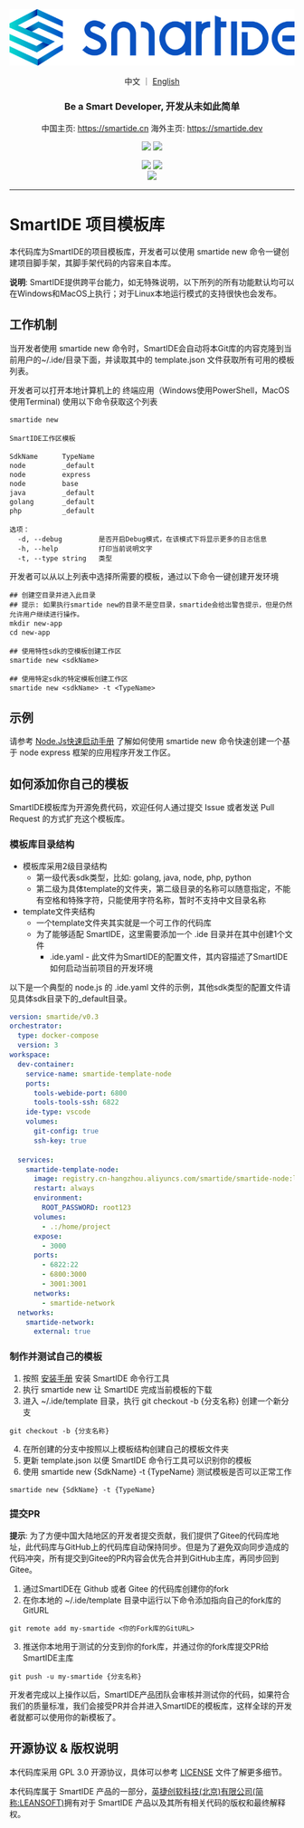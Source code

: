 ![](smartide-logo-small.png)
<p align="center">
  中文 ｜ <a href="README-EN.md">English</a>
</p>
<h3 align="center">Be a Smart Developer, 开发从未如此简单</h3>
<p align="center">
  中国主页: <a href="https://smartide.cn/zh/" target="_blank">https://smartide.cn</a> 
  海外主页: <a href="https://smartide.dev/en/" target="_blank">https://smartide.dev</a> 
</p>
<p align="center">  
  <a href="https://gitee.com/smartide" target="_blank"><img src="https://img.shields.io/badge/git-Gitee-red?logo=gitee" /></a> 
  <a href="https://github.com/smartide" target="_blank"><img src="https://img.shields.io/badge/git-GitHub-blue?logo=github" /></a> 
</p>
<p align="center">
  <img src="https://dev.azure.com/leansoftx/smartide/_apis/build/status/smartide-codesign-ci?branchName=main" />
  <img src="https://github.com/smartide/smartide-templates/actions/workflows/sync2gitee.yml/badge.svg" />
  <br/>
  <img src="https://dev.azure.com/leansoftx/945b0f40-4baa-4f8a-be2c-4997b4c0af6a/23e62cbd-3bd8-42a3-a414-df7a1957a69b/_apis/work/boardbadge/37313877-3fed-46f3-87c0-dd28ce47e264" />
</p>
<hr />

# SmartIDE 项目模板库

本代码库为SmartIDE的项目模板库，开发者可以使用 smartide new 命令一键创建项目脚手架，其脚手架代码的内容来自本库。

**说明**: SmartIDE提供跨平台能力，如无特殊说明，以下所列的所有功能默认均可以在Windows和MacOS上执行；对于Linux本地运行模式的支持很快也会发布。

## 工作机制

当开发者使用 smartide new 命令时，SmartIDE会自动将本Git库的内容克隆到当前用户的~/.ide/目录下面，并读取其中的 template.json 文件获取所有可用的模板列表。

开发者可以打开本地计算机上的 终端应用（Windows使用PowerShell，MacOS使用Terminal) 使用以下命令获取这个列表

```shell
smartide new

SmartIDE工作区模板

SdkName      TypeName
node         _default
node         express
node         base
java         _default
golang       _default
php          _default

选项：
  -d, --debug         是否开启Debug模式，在该模式下将显示更多的日志信息
  -h, --help          打印当前说明文字
  -t, --type string   类型
```

开发者可以从以上列表中选择所需要的模板，通过以下命令一键创建开发环境

```shell
## 创建空目录并进入此目录
## 提示: 如果执行smartide new的目录不是空目录，smartide会给出警告提示，但是仍然允许用户继续进行操作。
mkdir new-app
cd new-app

## 使用特性sdk的空模板创建工作区
smartide new <sdkName>

## 使用特定sdk的特定模板创建工作区
smartide new <sdkName> -t <TypeName>
```

## 示例

请参考 [Node.Js快速启动手册](https://smartide.cn/zh/docs/quickstart/new-node/) 了解如何使用 smartide new 命令快速创建一个基于 node express 框架的应用程序开发工作区。

## 如何添加你自己的模板

SmartIDE模板库为开源免费代码，欢迎任何人通过提交 Issue 或者发送 Pull Request 的方式扩充这个模板库。

### 模板库目录结构

- 模板库采用2级目录结构
  - 第一级代表sdk类型，比如: golang, java, node, php, python
  - 第二级为具体template的文件夹，第二级目录的名称可以随意指定，不能有空格和特殊字符，只能使用字符名称，暂时不支持中文目录名称
- template文件夹结构
  - 一个template文件夹其实就是一个可工作的代码库
  - 为了能够适配 SmartIDE，这里需要添加一个 .ide 目录并在其中创建1个文件
    - .ide.yaml - 此文件为SmartIDE的配置文件，其内容描述了SmartIDE如何启动当前项目的开发环境

以下是一个典型的 node.js 的 .ide.yaml 文件的示例，其他sdk类型的配置文件请见具体sdk目录下的_default目录。

```yaml
version: smartide/v0.3
orchestrator:
  type: docker-compose
  version: 3
workspace:
  dev-container:
    service-name: smartide-template-node
    ports:
      tools-webide-port: 6800
      tools-tools-ssh: 6822
    ide-type: vscode
    volumes: 
      git-config: true
      ssh-key: true
      
  services:
    smartide-template-node:
      image: registry.cn-hangzhou.aliyuncs.com/smartide/smartide-node:latest
      restart: always
      environment:
        ROOT_PASSWORD: root123
      volumes:
        - .:/home/project
      expose:
        - 3000
      ports:
        - 6822:22
        - 6800:3000
        - 3001:3001
      networks:
        - smartide-network  
  networks:
    smartide-network:
      external: true
```

### 制作并测试自己的模板

1. 按照 [安装手册](https://smartide.cn/zh/docs/install/) 安装 SmartIDE 命令行工具 
2. 执行 smartide new 让 SmartIDE 完成当前模板的下载
3. 进入 ~/.ide/template 目录，执行 git checkout -b {分支名称} 创建一个新分支

```shell
git checkout -b {分支名称}
```
4. 在所创建的分支中按照以上模板结构创建自己的模板文件夹
5. 更新 template.json 以便 SmartIDE 命令行工具可以识别你的模板
6. 使用 smartide new {SdkName} -t {TypeName} 测试模板是否可以正常工作

```shell
smartide new {SdkName} -t {TypeName}
```

### 提交PR

**提示**: 为了方便中国大陆地区的开发者提交贡献，我们提供了Gitee的代码库地址，此代码库与GitHub上的代码库自动保持同步。但是为了避免双向同步造成的代码冲突，所有提交到Gitee的PR内容会优先合并到GitHub主库，再同步回到Gitee。

1. 通过SmartIDE在 Github 或者 Gitee 的代码库创建你的fork
2. 在你本地的 ~/.ide/template 目录中运行以下命令添加指向自己的fork库的GitURL

```shell
git remote add my-smartide <你的Fork库的GitURL>
```

3. 推送你本地用于测试的分支到你的fork库，并通过你的fork库提交PR给SmartIDE主库

```shell
git push -u my-smartide {分支名称}
```

开发者完成以上操作以后，SmartIDE产品团队会审核并测试你的代码，如果符合我们的质量标准，我们会接受PR并合并进入SmartIDE的模板库，这样全球的开发者就都可以使用你的新模板了。

## 开源协议 & 版权说明

本代码库采用 GPL 3.0 开源协议，具体可以参考 [LICENSE](LICENSE) 文件了解更多细节。

本代码库属于 SmartIDE 产品的一部分，[英捷创软科技(北京)有限公司(简称:LEANSOFT)](https://leansoftx.com)拥有对于 SmartIDE 产品以及其所有相关代码的版权和最终解释权。





